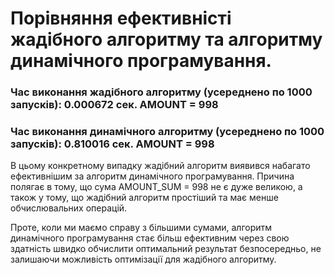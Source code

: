 # Порівняння ефективністі жадібного алгоритму та алгоритму динамічного програмування. 

### Час виконання жадібного алгоритму (усереднено по 1000 запусків): 0.000672 сек. AMOUNT = 998
### Час виконання динамічного алгоритму (усереднено по 1000 запусків): 0.810016 сек. AMOUNT = 998
В цьому конкретному випадку жадібний алгоритм виявився набагато ефективнішим за алгоритм динамічного програмування. Причина полягає в тому, що сума AMOUNT_SUM = 998 не є дуже великою, а також у тому, що жадібний алгоритм простіший та має менше обчислювальних операцій.

Проте, коли ми маємо справу з більшими сумами, алгоритм динамічного програмування стає більш ефективним через свою здатність швидко обчислити оптимальний результат безпосередньо, не залишаючи можливість оптимізації для жадібного алгоритму.